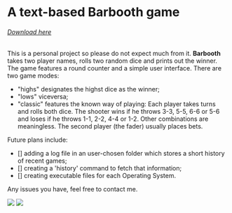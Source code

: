 # A text-based Barbooth game

###### [Download here](https://github.com/andreinonea/barbooth/releases)

This is a personal project so please do not expect much from it. **Barbooth** takes two player names, rolls two random dice and prints out the winner. The game features a round counter and a simple user interface. There are two game modes:
- "highs" designates the highst dice as the winner; 
- "lows" viceversa;
- "classic" features the known way of playing: Each player takes turns and rolls both dice.
                                               The shooter wins if he throws 3-3, 5-5, 6-6 or 5-6 and loses if he throws 1-1, 2-2, 4-4 or 1-2.
                                               Other combinations are meaningless. The second player (the fader) usually places bets.

Future plans include:
- [] adding a log file in an user-chosen folder which stores a short history of recent games;
- [] creating a 'history' command to fetch that information;
- [] creating executable files for each Operating System. 

Any issues you have, feel free to contact me.

![](https://raw.githubusercontent.com/andreinonea/barbooth/master/static/screenshot0.png)
![](https://raw.githubusercontent.com/andreinonea/barbooth/master/static/screenshot1.png)

